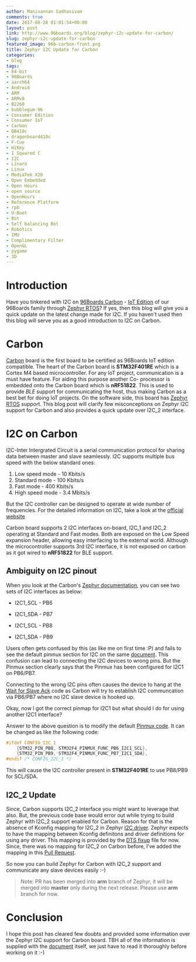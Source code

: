 ```yaml
---
author: Manivannan Sadhasivam
comments: true
date: 2017-08-28 01:01:54+00:00
layout: post
link: http://www.96boards.org/blog/zephyr-i2c-update-for-carbon/
slug: zephyr-i2c-update-for-carbon
featured_image: 96b-carbon-front.png
title: Zephyr I2C Update for Carbon
categories:
- blog
tags:
- 64-bit
- 96Boards
- aarch64
- Android
- ARM
- ARMv8
- B2260
- bubblegum-96
- Consumer Edition
- Consumer IoT
- Carbon
- DB410c
- dragonboard410c
- F-Cue
- HiKey
- I Squared C
- I2C
- Linaro
- Linux
- MediaTek X20
- Open Embedded
- Open Hours
- open source
- OpenHours
- Reference Platform
- rpb
- U-Boot
- Bot
- Self balancing Bot
- Robotics
- IMU
- Complimentary Filter
- OpenGL
- pygame
- 3D
---
```


# **Introduction**

Have you tinkered with I2C on [96Boards Carbon](http://www.96boards.org/product/carbon/) - [IoT Edition](http://www.96boards.org/products/ie/)
of our 96Boards family through [Zephyr RTOS](https://www.zephyrproject.org/)? If yes, then this blog will give you a quick update on the latest change made for I2C. If you haven't used
then this blog will serve you as a good introduction to I2C on Carbon.

# **Carbon**

[Carbon](http://www.96boards.org/product/carbon/) board is the first board to be certified as 96Boards IoT edition compatible.
The heart of the Carbon board is **STM32F401RE** which is a Cortex M4 based microcontroller. For any IoT project, communication
is a must have feature. For aiding this purpose another Co- processor is embedded onto the Carbon board which is **nRF51822**. 
This is used to provide *BLE* support for communicating the host, thus making Carbon as a best bet for doing IoT projects.
On the software side, this board has [Zephyr RTOS](https://www.zephyrproject.org/) support. This blog post will clarify few
misconceptions on Zephyr I2C support for Carbon and also provides a quick update over I2C_2 interface.

# **I2C on Carbon**

I2C-Inter Intergrated Circuit is a serial communication protocol for sharing data between master and slave seamlessly. I2C
supports multiple bus speed with the below standard ones:

1. Low speed mode - 10 Kbits/s
2. Standard mode - 100 Kbits/s
3. Fast mode  - 400 Kbits/s
4. High speed mode - 3.4 Mbits/s

But the I2C controller can be designed to operate at wide number of frequencies. For the detailed information on I2C, take a
look at the [official website](https://www.i2c-bus.org/i2c-bus/)

Carbon board supports 2 I2C interfaces on-board, I2C_1 and I2C_2 operating at Standard and Fast modes. Both are exposed on the Low Speed expansion header, allowing 
easy interfacing to the external world. Although the microcontroller supports 3rd I2C interface, it is not exposed on carbon
as it got wired to **nRF51822** for BLE support.

## **Ambiguity on I2C pinout**

When you look at the Carbon's [Zephyr documentation](http://zephyr-docs.s3-website-us-east-1.amazonaws.com/online/dev/boards/arm/96b_carbon/doc/96b_carbon.html),
you can see two sets of I2C interfaces as below:

   * I2C1_SCL - PB6
   * I2C1_SDA - PB7
   
   * I2C1_SCL - PB8
   * I2C1_SDA - PB9 
   
Users often gets confused by this (as like me on first time :P) and fails to see the default pinmux section for I2C on the same
[document](http://zephyr-docs.s3-website-us-east-1.amazonaws.com/online/dev/boards/arm/96b_carbon/doc/96b_carbon.html#i2c). This
confusion can lead to connecting the I2C devices to wrong pins. But the Pinmux section clearly says that the Pinmux has been
configured for I2C1 on PB6/PB7.

Connecting to the wrong I2C pins often causes the device to hang at the [Wait for Slave Ack](LL_I2C_IsActiveFlag_ADDR) code as 
Carbon will try to establish I2C communcation via PB6/PB7 where no I2C slave device is hooked up.

Okay, now I got the correct pinmap for I2C1 but what should I do for using another I2C1 interface?

Answer to the above question is to modify the default [Pinmux code](https://github.com/zephyrproject-rtos/zephyr/blob/master/drivers/pinmux/stm32/pinmux_board_carbon.c#L26).
It can be changed as like the following code:

```c
#ifdef CONFIG_I2C_1
	{STM32_PIN_PB8, STM32F4_PINMUX_FUNC_PB6_I2C1_SCL},
	{STM32_PIN_PB9, STM32F4_PINMUX_FUNC_PB7_I2C1_SDA},
#endif /* CONFIG_I2C_1 */
```

This will cause the I2C controller present in **STM32F401RE** to use PB8/PB9 for SCL/SDA.

## **I2C_2 Update**

Since, Carbon supports I2C_2 interface you might want to leverage that also. But, the previous code base would error out while
trying to build Zephyr with I2C_2 support enabled for Carbon. Reason for that is the absence of Kconfig mapping for I2C_2 in Zephyr [I2C driver](https://github.com/zephyrproject-rtos/zephyr/blob/master/drivers/i2c/i2c_ll_stm32.c).
Zephyr expects to have the mapping between Kconfig definitons and driver definitions for using any driver. This mapping is 
provided by the [DTS fixup](https://github.com/zephyrproject-rtos/zephyr/blob/master/dts/arm/96b_carbon.fixup) file for now. Since,
there was no mapping for I2C_2 on Carbon before, I've added the mapping in this [Pull Request](https://github.com/zephyrproject-rtos/zephyr/pull/1254).

So now you can build Zephyr for Carbon with I2C_2 support and communicate any slave devices easily :-)

>Note: PR has been merged into **arm** branch of Zephyr, it will be merged into **master** only during the next release. Please use
**arm** branch for now.

# **Conclusion**

I hope this post has cleared few doubts and provided some information over the Zephyr I2C support for Carbon board. TBH all of the information is supplied
with the [document](https://github.com/zephyrproject-rtos/zephyr/blob/master/boards/arm/96b_carbon/doc/96b_carbon.rst) itself, we just have to read it thoroughly before working on it :-)
